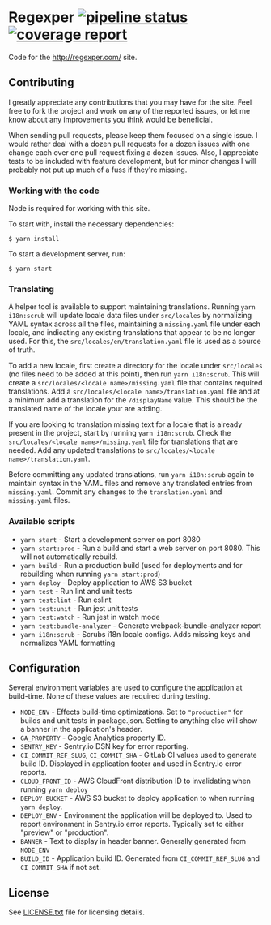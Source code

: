 # Regexper [![pipeline status](https://gitlab.com/javallone/regexper-static/badges/master/pipeline.svg)](https://gitlab.com/javallone/regexper-static/commits/master) [![coverage report](https://gitlab.com/javallone/regexper-static/badges/master/coverage.svg)](https://gitlab.com/javallone/regexper-static/commits/master)

Code for the http://regexper.com/ site.

## Contributing

I greatly appreciate any contributions that you may have for the site. Feel free to fork the project and work on any of the reported issues, or let me know about any improvements you think would be beneficial.

When sending pull requests, please keep them focused on a single issue. I would rather deal with a dozen pull requests for a dozen issues with one change each over one pull request fixing a dozen issues. Also, I appreciate tests to be included with feature development, but for minor changes I will probably not put up much of a fuss if they're missing.

### Working with the code

Node is required for working with this site.

To start with, install the necessary dependencies:

    $ yarn install

To start a development server, run:

    $ yarn start

### Translating

A helper tool is available to support maintaining translations. Running `yarn i18n:scrub` will update locale data files under `src/locales` by normalizing YAML syntax across all the files, maintaining a `missing.yaml` file under each locale, and indicating any existing translations that appear to be no longer used. For this, the `src/locales/en/translation.yaml` file is used as a source of truth.

To add a new locale, first create a directory for the locale under `src/locales` (no files need to be added at this point), then run `yarn i18n:scrub`. This will create a `src/locales/<locale name>/missing.yaml` file that contains required translations. Add a `src/locales/<locale name>/translation.yaml` file and at a minimum add a translation for the `/displayName` value. This should be the translated name of the locale your are adding.

If you are looking to translation missing text for a locale that is already present in the project, start by running `yarn i18n:scrub`. Check the `src/locales/<locale name>/missing.yaml` file for translations that are needed. Add any updated translations to `src/locales/<locale name>/translation.yaml`.

Before committing any updated translations, run `yarn i18n:scrub` again to maintain syntax in the YAML files and remove any translated entries from `missing.yaml`. Commit any changes to the `translation.yaml` and `missing.yaml` files.

### Available scripts

* `yarn start` - Start a development server on port 8080
* `yarn start:prod` - Run a build and start a web server on port 8080. This will not automatically rebuild.
* `yarn build` - Run a production build (used for deployments and for rebuilding when running `yarn start:prod`)
* `yarn deploy` - Deploy application to AWS S3 bucket
* `yarn test` - Run lint and unit tests
* `yarn test:lint` - Run eslint
* `yarn test:unit` - Run jest unit tests
* `yarn test:watch` - Run jest in watch mode
* `yarn test:bundle-analyzer` - Generate webpack-bundle-analyzer report
* `yarn i18n:scrub` - Scrubs i18n locale configs. Adds missing keys and normalizes YAML formatting

## Configuration

Several environment variables are used to configure the application at build-time. None of these values are required during testing.

* `NODE_ENV` - Effects build-time optimizations. Set to `"production"` for builds and unit tests in package.json. Setting to anything else will show a banner in the application's header.
* `GA_PROPERTY` - Google Analytics property ID.
* `SENTRY_KEY` - Sentry.io DSN key for error reporting.
* `CI_COMMIT_REF_SLUG`, `CI_COMMIT_SHA` - GitLab CI values used to generate build ID. Displayed in application footer and used in Sentry.io error reports.
* `CLOUD_FRONT_ID` - AWS CloudFront distribution ID to invalidating when running `yarn deploy`
* `DEPLOY_BUCKET` - AWS S3 bucket to deploy application to when running `yarn deploy`.
* `DEPLOY_ENV` - Environment the application will be deployed to. Used to report environment in Sentry.io error reports. Typically set to either "preview" or "production".
* `BANNER` - Text to display in header banner. Generally generated from `NODE_ENV`
* `BUILD_ID` - Application build ID. Generated from `CI_COMMIT_REF_SLUG` and `CI_COMMIT_SHA` if not set.

## License

See [LICENSE.txt](/LICENSE.txt) file for licensing details.
